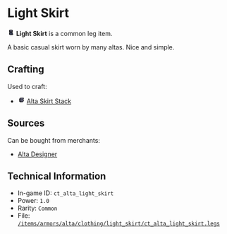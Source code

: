 # Light Skirt

<img src="https://raw.githubusercontent.com/Ceterai/Enternia/main/items/armors/alta/clothing/light_skirt/icon.png" alt="Light Skirt icon" loading="lazy" height="16px" width="auto" /> **Light Skirt** is a common leg item.

A basic casual skirt worn by many altas. Nice and simple.

## Crafting

Used to craft:

- <img src="https://raw.githubusercontent.com/Ceterai/Enternia/main/objects/alta/basic/skirt_stack/icon.png" alt="Alta Skirt Stack icon" loading="lazy" height="16px" width="auto" /> [Alta Skirt Stack](https://ceterai.github.io/MyEnternia/Wiki/AltaSkirtStack)

## Sources

Can be bought from merchants:

- [Alta Designer](https://ceterai.github.io/MyEnternia/Wiki/AltaDesigner)

## Technical Information

- In-game ID: `ct_alta_light_skirt`
- Power: `1.0`
- Rarity: `Common`
- File: [`/items/armors/alta/clothing/light_skirt/ct_alta_light_skirt.legs`](https://github.com/Ceterai/Enternia/blob/main/items/armors/alta/clothing/light_skirt/ct_alta_light_skirt.legs)

